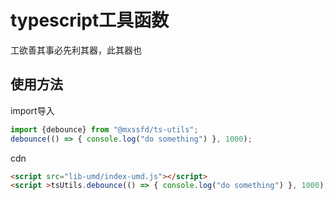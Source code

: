 # typescript工具函数
工欲善其事必先利其器，此其器也
## 使用方法
   import导入
```javascript
import {debounce} from "@mxssfd/ts-utils";
debounce(() => { console.log("do something") }, 1000);
```
   cdn
```html
<script src="lib-umd/index-umd.js"></script>
<script >tsUtils.debounce(() => { console.log("do something") }, 1000);</script>
```